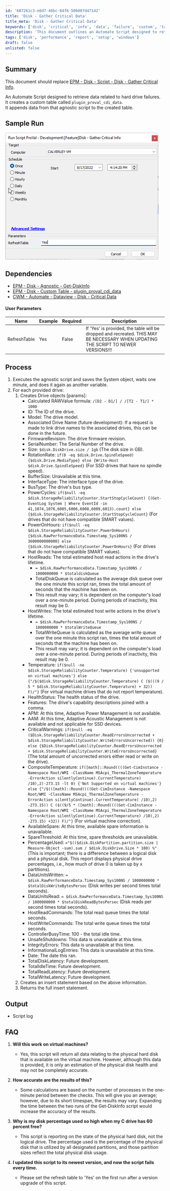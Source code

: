```yaml
---
id: '687261c3-e6d7-46bc-84f6-506007d47142'
title: 'Disk - Gather Critical Data'
title_meta: 'Disk - Gather Critical Data'
keywords: ['disk', 'critical', 'info', 'data', 'failure', 'custom', 'table']
description: 'This document outlines an Automate Script designed to retrieve data related to hard drive failures. It creates a custom table called plugin_proval_cdi_data and appends data from an agnostic script to that table. The document includes a sample run, dependencies, user parameters, process details, output, and frequently asked questions about the script.'
tags: ['disk', 'performance', 'report', 'setup', 'windows']
draft: false
unlisted: false
---
```


## Summary

This document should replace [EPM - Disk - Script - Disk - Gather Critical Info](<./Disk - Gather Critical Info - Deprecated and replaced.md>).

An Automate Script designed to retrieve data related to hard drive failures.  
It creates a custom table called `plugin_proval_cdi_data`.  
It appends data from that agnostic script to the created table.

## Sample Run

![Sample Run](../../../static/img/Disk---Gather-Critical-Data/image_1.png)

## Dependencies

- [EPM - Disk - Agnostic - Get-DiskInfo](<../../powershell/Get-DiskInfo.md>)
- [EPM - Disk - Custom Table - plugin_proval_cdi_data](<../tables/plugin_proval_cdi_data.md>)
- [CWM - Automate - Dataview - Disk - Critical Data](https://proval.itglue.com/DOC-5078775-9374639)

#### User Parameters

| Name           | Example | Required | Description                                                                                                                                                          |
|----------------|---------|----------|----------------------------------------------------------------------------------------------------------------------------------------------------------------------|
| RefreshTable   | Yes     | False    | If 'Yes' is provided, the table will be dropped and recreated. THIS MAY BE NECESSARY WHEN UPDATING THE SCRIPT TO NEWER VERSIONS!!!                                |

## Process

1. Executes the agnostic script and saves the System object, waits one minute, and does it again as another variable.
2. For each provided drive:
   1. Creates Drive objects [params]:
      - Calculated RAWValue formula: `/[D2 - D1/] / /[T2 - T1/] * 1000`
      - ID: The ID of the drive.
      - Model: The drive model.
      - Associated Drive Name (future development): If a request is made to link drive names to the associated drives, this can be done in the future.
      - FirmwareRevision: The drive firmware revision.
      - SerialNumber: The Serial Number of the drive.
      - Size: `$disk.DiskDrive.size / 1gb` (The disk size in GB).
      - RotationRate: `if(0 -eq $disk.Drive.SpindleSpeed) {$disk.Drive.MediaType} else {Write-Host $disk.Drive.SpindleSpeed}` (For SSD drives that have no spindle speed).
      - BufferSize: Unavailable at this time.
      - InterfaceType: The interface type of the drive.
      - BusType: The drive's bus type.
      - PowerCycles: `if($null -eq $disk.StorageReliabilityCounter.StartStopCycleCount) {(Get-EventLog System | Where EventId -in 41,1074,1076,6005,6006,6008,6009,6013).count} else {$disk.StorageReliabilityCounter.StartStopCycleCount}` (For drives that do not have compatible SMART values).
      - PowerOnHours: `if($null -eq $disk.StorageReliabilityCounter.PowerOnHours) {$disk.RawPerformanceData.Timestamp_Sys100NS / 3600000000000} else {$disk.StorageReliabilityCounter.PowerOnHours}` (For drives that do not have compatible SMART values).
      - HostReads: The total estimated host read actions in the drive's lifetime.
        - `= $disk.RawPerformanceData.Timestamp_Sys100NS / 1000000000 * $totaldiskQueue`
        - TotalDiskQueue is calculated as the average disk queue over the one minute this script ran, times the total amount of seconds that the machine has been on.
        - This result may vary; it is dependent on the computer's load over a one-minute period. During periods of inactivity, this result may be 0.
      - HostWrites: The total estimated host write actions in the drive's lifetime.
        - `= $disk.RawPerformanceData.Timestamp_Sys100NS / 1000000000 * $totalWriteQueue`
        - TotalWriteQueue is calculated as the average write queue over the one minute this script ran, times the total amount of seconds that the machine has been on.
        - This result may vary; it is dependent on the computer's load over a one-minute period. During periods of inactivity, this result may be 0.
      - Temperature: `if($null -ne $disk.StorageReliabilityCounter.Temperature) {'unsupported on virtual machines'} else {"/$($disk.StorageReliabilityCounter.Temperature) C ($(((9 / 5 * $disk.StorageReliabilityCounter.Temperature) + 32)) F)/"}` (For virtual machine drives that do not report temperature).
      - HealthStatus: The health status of the drive.
      - Features: The drive's capability descriptions joined with a comma.
      - APM: At this time, Adaptive Power Management is not available.
      - AAM: At this time, Adaptive Acoustic Management is not available and not applicable for SSD devices.
      - CriticalWarnings: `if($null -eq ($Disk.StorageReliabilityCounter.ReadErrorsUncorrected + $disk.StorageReliabilityCounter.WriteErrorsUncorrected)) {0} else {$Disk.StorageReliabilityCounter.ReadErrorsUncorrected + $disk.StorageReliabilityCounter.WriteErrorsUncorrected}` (The total amount of uncorrected errors either read or write on the drive).
      - CompositeTemperature: `if([math]::Round((((Get-CimInstance -Namespace Root/WMI -ClassName MSAcpi_ThermalZoneTemperature -ErrorAction silentlyContinue).CurrentTemperature) /10),2)-273.15 -lt 0) {'Not Supported on virtual machines'} else {"/$(([math]::Round((((Get-CimInstance -Namespace Root/WMI -ClassName MSAcpi_ThermalZoneTemperature -ErrorAction silentlyContinue).CurrentTemperature) /10),2) -273.15)) C ($((9/5 * ([math]::Round((((Get-CimInstance -Namespace Root/WMI -ClassName MSAcpi_ThermalZoneTemperature -ErrorAction silentlyContinue).CurrentTemperature) /10),2) -273.15) +32)) F)/"}` (For virtual machine correction).
      - AvailableSpare: At this time, available spare information is unavailable.
      - SpareThreshold: At this time, spare thresholds are unavailable.
      - PercentageUsed: `="$(($disk.DiskPartition.partition.size | Measure-Object -sum).sum / $disk.DiskDrive.Size * 100) %"` (This is important; there is a difference between a logical disk and a physical disk. This report displays physical drive percentages, i.e., how much of drive 0 is taken up by x partitions).
      - DataUnitsWritten: `= $disk.RawPerformanceData.Timestamp_Sys100NS / 1000000000 * $totalDiskWriteBytesPersec` (Disk writes per second times total seconds).
      - DataUnitsRead: `= $disk.RawPerformanceData.Timestamp_Sys100NS / 1000000000 * $totalDiskReadBytesPersec` (Disk reads per second times total seconds).
      - HostReadCommands: The total read queue times the total seconds.
      - HostWriteCommands: The total write queue times the total seconds.
      - ControllerBusyTime: 100 - the total idle time.
      - UnsafeShutdowns: This data is unavailable at this time.
      - IntegrityErrors: This data is unavailable at this time.
      - InformationalLogEntries: This data is unavailable at this time.
      - Date: The date this ran.
      - TotalDiskLatency: Future development.
      - TotalIdleTime: Future development.
      - TotalReadLatency: Future development.
      - TotalWriteLatency: Future development.
   3. Creates an insert statement based on the above information.
   4. Returns the full insert statement.

## Output

- Script log

## FAQ

1. **Will this work on virtual machines?**
   - Yes, this script will return all data relating to the physical hard disk that is available on the virtual machine. However, although this data is provided, it is only an estimation of the physical disk health and may not be completely accurate.
   
2. **How accurate are the results of this?**
   - Some calculations are based on the number of processes in the one-minute period between the checks. This will give you an average; however, due to its short timespan, the results may vary. Expanding the time between the two runs of the Get-DiskInfo script would increase the accuracy of the results.
   
3. **Why is my disk percentage used so high when my C drive has 60 percent free?**
   - This script is reporting on the state of the physical hard disk, not the logical drive. The percentage used is the percentage of the physical disk that is utilized by all designated partitions, and those partition sizes reflect the total physical disk usage.
   
4. **I updated this script to its newest version, and now the script fails every time.**
   - Please set the refresh table to 'Yes' on the first run after a version upgrade of this script.



